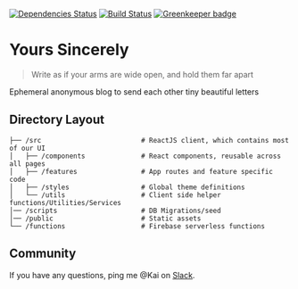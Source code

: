 [![Dependencies Status](https://david-dm.org/tehkaiyu/yours-sincerely/status.svg)](https://david-dm.org/tehkaiyu/yours-sincerely)
[![Build Status](https://travis-ci.org/tehkaiyu/yours-sincerely.svg?branch=master)](https://travis-ci.org/tehkaiyu/yours-sincerely) [![Greenkeeper badge](https://badges.greenkeeper.io/tehkaiyu/yours-sincerely.svg)](https://greenkeeper.io/)

# Yours Sincerely

> Write as if your arms are wide open, and hold them far apart

Ephemeral anonymous blog to send each other tiny beautiful letters

## Directory Layout

```
├── /src                         # ReactJS client, which contains most of our UI
│   ├── /components              # React components, reusable across all pages
│   ├── /features                # App routes and feature specific code
│   ├── /styles                  # Global theme definitions
│   └── /utils                   # Client side helper functions/Utilities/Services
│── /scripts                     # DB Migrations/seed
│── /public                      # Static assets
└── /functions                   # Firebase serverless functions
```

## Community

If you have any questions, ping me @Kai on [Slack](https://join.slack.com/t/playhouse-gg/shared_invite/zt-cmze8pmv-g7Z1ceutMlfLri2hfwo~5A).
